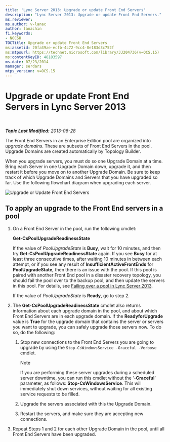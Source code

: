 ```yaml
---
title: 'Lync Server 2013: Upgrade or update Front End Servers'
description: "Lync Server 2013: Upgrade or update Front End Servers."
ms.reviewer: 
ms.author: v-lanac
author: lanachin
f1.keywords:
- NOCSH
TOCTitle: Upgrade or update Front End Servers
ms:assetid: 20fa39ae-ecfb-4c72-9cc4-8e183d3c752f
ms:mtpsurl: https://technet.microsoft.com/library/JJ204736(v=OCS.15)
ms:contentKeyID: 48183597
ms.date: 07/23/2014
manager: serdars
mtps_version: v=OCS.15
---
```


# Upgrade or update Front End Servers in Lync Server 2013

<div data-xmlns="https://www.w3.org/1999/xhtml">

<div class="topic" data-xmlns="https://www.w3.org/1999/xhtml" data-msxsl="urn:schemas-microsoft-com:xslt" data-cs="https://msdn.microsoft.com/">

<div data-asp="https://msdn2.microsoft.com/asp">



</div>

<div id="mainSection">

<div id="mainBody">

<span> </span>

_**Topic Last Modified:** 2013-06-28_

The Front End Servers in an Enterprise Edition pool are organized into *upgrade domains*. These are subsets of Front End Servers in the pool. Upgrade Domains are created automatically by Topology Builder.

When you upgrade servers, you must do so one Upgrade Domain at a time. Bring each Server in one Upgrade Domain down, upgrade it, and then restart it before you move on to another Upgrade Domain. Be sure to keep track of which Upgrade Domains and Servers that you have upgraded so far. Use the following flowchart diagram when upgrading each server.

![Upgrade or Update Front End Servers](images/upgradeupdatefrontendserverslync2013.png)

<div>

## To apply an upgrade to the Front End servers in a pool

1.  On a Front End Server in the pool, run the following cmdlet:
    
    **Get-CsPoolUpgradeReadinessState**
    
    If the value of *PoolUpgradeState* is **Busy**, wait for 10 minutes, and then try **Get-CsPoolUpgradeReadinessState** again. If you see **Busy** for at least three consecutive times, after waiting 10 minutes in between each attempt, or if you see any result of **InsufficientActiveFrontEnds** for **PoolUpgradeState,** then there is an issue with the pool. If this pool is paired with another Front End pool in a disaster recovery topology, you should fail the pool over to the backup pool, and then update the servers in this pool. For details, see [Failing over a pool in Lync Server 2013](lync-server-2013-failing-over-a-pool.md).
    
    If the value of *PoolUpgradeState* is **Ready**, go to step 2.

2.  The **Get-CsPoolUpgradeReadinessState** cmdlet also returns information about each upgrade domain in the pool, and about which Front End Servers are in each upgrade domain. If the **ReadyforUpgrade** value is **True** for the upgrade domain that contains the server or servers you want to upgrade, you can safely upgrade those servers now. To do so, do the following:
    
    1.  Stop new connections to the Front End Servers you are going to upgrade by using the `Stop-CsWindowsService -Graceful -Verbose` cmdlet.
        
        <div>
        

        > [!NOTE]  
        > If you are performing these server upgrades during a scheduled server downtime, you can run this cmdlet without the ‘-<STRONG>Graceful</STRONG>‘ parameter, as follows: <STRONG>Stop-CsWindowsService</STRONG>. This will immediately shut down services, without waiting for all existing service requests to be filled.

        
        </div>
    
    2.  Upgrade the servers associated with this the Upgrade Domain.
    
    3.  Restart the servers, and make sure they are accepting new connections.

3.  Repeat Steps 1 and 2 for each other Upgrade Domain in the pool, until all Front End Servers have been upgraded.

</div>

</div>

<span> </span>

</div>

</div>

</div>

